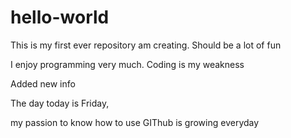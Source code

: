 # hello-world
This is my first ever repository am creating. Should be a lot of fun

I enjoy programming very much. Coding is my weakness


Added new info 


The day today is Friday,

my passion to know how to use GIThub is growing everyday
